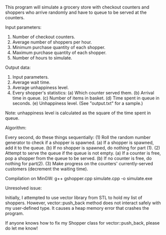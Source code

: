 This program will simulate a grocery store with checkout counters and shoppers who arrive randomly and have to queue to be served at the counters.

Input parameters:

1. Number of checkout counters.
2. Average number of shoppers per hour.
3. Minimum purchase quantity of each shopper.
4. Maximum purchase quantity of each shopper.
5. Number of hours to simulate.

Output data:

1. Input parameters.
2. Average wait time.
3. Average unhappiness level.
4. Every shopper's statistics:
   (a) Which counter served them.
   (b) Arrival time in queue.
   (c) Number of items in basket.
   (d) Time spent in queue in seconds.
   (e) Unhappiness level.
(See "output.txt" for a sample.)

Note: unhappiness level is calculated as the square of the time spent in queue.

Algorithm:

Every second, do these things sequentially:
(1) Roll the random number generator to check if a shopper is spawned.
    (a) If a shopper is spawned, add it to the queue.
	(b) If no shopper is spawned, do nothing for part (1).
(2) Attempt to serve the queue if the queue is not empty.
    (a) If a counter is free, pop a shopper from the queue to be served.
	(b) If no counter is free, do nothing for part(2).
(3) Make progress on the counters' currently-served customers (decrement the waiting time).

Compilation on MinGW: g++ gshopper.cpp simulate.cpp -o simulate.exe


Unresolved issue:

Initially, I attempted to use vector library from STL to hold my list of shoppers. However, vector::push_back method does not interact safely with my user-defined type. It causes a heap memory error that crashes the program.

If anyone knows how to fix my Shopper class for vector::push_back, please do let me know!
